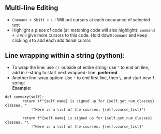 

## Multi-line Editing 
  - `Command + Shift + L` : Will put cursors at each occurance of selected text
  - Highlight a piece of code (all matching code will also highlight): `command + d` will give more cursors to this code.  Hold down`command` and keep clicking `d` to add each additional cursor.

## Line wrapping within a string (python):
- To wrap the line: use `() `outside of entire string; use `"` to end on line, add in `f`-string to start next wrapped- line.  **preferred**
- Another line-wrap option:  Use `"` to end first line, then `\`, and start new `f`-string:  
**Example:**
```
def summary(self):
        return (f"{self.name} is signed up for {self.get_num_classes} classes. "
            f"Here is a list of the courses: {self.course_list}")
```
```
        return f"{self.name} is signed up for {self.get_num_classes} classes. "\
            f"Here is a list of the courses: {self.course_list}"
```
